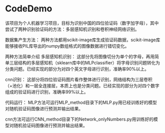 # CodeDemo
该项目为个人机器学习项目，目标为识别中国的四位验证码（数字加字母），其中尝试了两种识别验证码的方法：多层感知机识别和卷积神经网络识别。

数据集产生方法：
两种方法都用scikit-image库生成验证码数据，scikit-image库能够接收PIL库导出的numpy数组格式的图像数据进行错切变化。

两种方法简单介绍
多层感知机识别：
这部分先将图像切分为单个的字母，再用简单三层结构的多层感知机（sklearn库中的MLPclassifier）将字母识别问题转化为分类问题。已经实现的部分为对四个英文字母进行识别，准确率90%以上。

cnn识别：
这部分将四位验证码图片看作整体进行识别，网络结构为三层卷积（+池化）和一层全连接层，本质上也是分类问题。已经实现的部分为对四个数字组成的验证码进行识别，准确率99%以上。

代码运行：
MLP方法可运行MLP_method目录下的MLP.py用已经训练好的模型对随机验证码图像进行预测并输出结果。

cnn方法可运行CNN_method目录下的Network_onlyNumbers.py用训练好的模型对随机验证码图像进行预测并输出结果。
